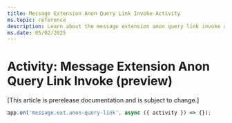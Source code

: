 ```yaml
---
title: Message Extension Anon Query Link Invoke Activity
ms.topic: reference
description: Learn about the message extension anon query link invoke activity.
ms.date: 05/02/2025
---
```


# Activity: Message Extension Anon Query Link Invoke (preview)

[This article is prerelease documentation and is subject to change.]

```typescript
app.on('message.ext.anon-query-link', async ({ activity }) => {});
```